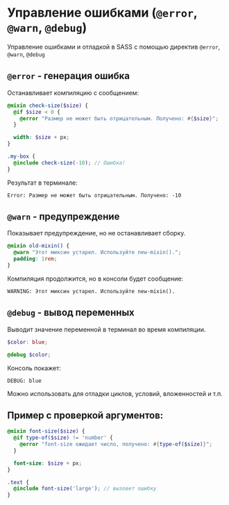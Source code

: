 # Управление ошибками (`@error`, `@warn`, `@debug`)

Управление ошибками и отладкой в SASS с помощью директив `@error`, `@warn`, `@debug`

## `@error` - генерация ошибка

Останавливает компиляцию с сообщением:

```scss
@mixin check-size($size) {
  @if $size < 0 {
    @error "Размер не может быть отрицательным. Получено: #{$size}";
  }

  width: $size + px;
}

.my-box {
  @include check-size(-10); // Ошибка!
}
```

Результат в терминале:

```
Error: Размер не может быть отрицательным. Получено: -10
```

## `@warn` - предупреждение

Показывает предупреждение, но не останавливает сборку.

```scss
@mixin old-mixin() {
  @warn "Этот миксин устарел. Используйте new-mixin().";
  padding: 1rem;
}
```

Компиляция продолжится, но в консоли будет сообщение:

```
WARNING: Этот миксин устарел. Используйте new-mixin().
```

## `@debug` - вывод переменных

Выводит значение переменной в терминал во время компиляции.

```scss
$color: blue;

@debug $color;
```

Консоль покажет:

```
DEBUG: blue
```

Можно использовать для отладки циклов, условий, вложенностей и т.п.

## Пример с проверкой аргументов:

```scss
@mixin font-size($size) {
  @if type-of($size) != 'number' {
    @error "font-size ожидает число, получено: #{type-of($size)}";
  }

  font-size: $size + px;
}

.text {
  @include font-size('large'); // вызовет ошибку
}
```